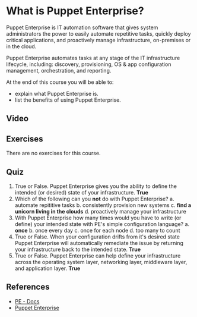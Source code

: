 # What is Puppet Enterprise?
Puppet Enterprise is IT automation software that gives system administrators the power to easily automate repetitive tasks, quickly deploy critical applications, and proactively manage infrastructure, on-premises or in the cloud.

Puppet Enterprise automates tasks at any stage of the IT infrastructure lifecycle, including: discovery, provisioning, OS & app configuration management, orchestration, and reporting.

At the end of this course you will be able to:

* explain what Puppet Enterprise is.
* list the benefits of using Puppet Enterprise.

## Video ##

## Exercises ##
There are no exercises for this course.

## Quiz ##

1. True or False. Puppet Enterprise gives you the ability to define the intended (or desired) state of your infrastructure. **True**
2. Which of the following can you **not** do with Puppet Enterprise?
	a. automate repititive tasks
	b. consistently provision new systems
	c. **find a unicorn living in the clouds**
	d. proactively manage your infrastructure
3. With Puppet Enterprise how many times would you have to write (or define) your intended state with PE's simple configuration language?
	a. **once**
	b. once every day
	c. once for each node
	d. too many to count
4. True or False. When your configuration drifts from it's desired state Puppet Enterprise will automatically remediate the issue by returning your infrastructure back to the intended state. **True**
5. True or False. Puppet Enterprise can help define your infrastructure across the operating system layer, networking layer, middleware layer, and application layer. **True**

## References ##
* [PE - Docs](http://docs.puppetlabs.com/pe/)
* [Puppet Enterprise](http://puppetlabs.com/puppet/puppet-enterprise)